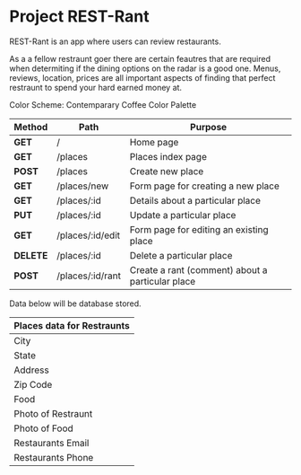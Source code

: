 # Project REST-Rant

REST-Rant is an app where users can review restaurants.


 As a a fellow restraunt  goer there are certain feautres that are required when determiting if the dining options on the radar is a good one. Menus, reviews, location, prices are all important aspects of finding that perfect restraunt to spend your hard earned money at. 

 Color Scheme: Contemparary Coffee Color Palette

 | **Method** | **Path**         | **Purpose**                                      |
|------------|------------------|--------------------------------------------------|
| **GET**    | /                | Home page                                        |
| **GET**    | /places          | Places index page                                |
| **POST**   | /places          | Create new place                                 |
| **GET**    | /places/new      | Form page for creating a new place               |
| **GET**    | /places/:id      | Details about a particular place                 |
| **PUT**    | /places/:id      | Update a particular place                        |
| **GET**    | /places/:id/edit | Form page for editing an existing place          |
| **DELETE** | /places/:id      | Delete a particular place                        |
| **POST**   | /places/:id/rant | Create a rant (comment) about a particular place |


Data below will be database stored. 

| Places data for Restraunts |
|----------------------------|
| City                       |
| State                      |
| Address                    |
| Zip Code                   |
| Food                       |
| Photo of Restraunt         |
| Photo of Food              |
| Restaurants Email          |
| Restaurants Phone          |
